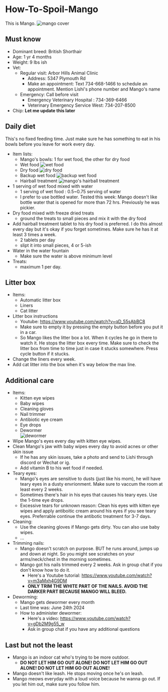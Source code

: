 # How-To-Spoil-Mango
This is Mango.
![mango cover](imgs/mango_cover.jpg)

## Must know
- Dominant breed: British Shorthair
- Age: 1 yr 4 months
- Weight: 9 lbs ish
- Vet: 
    - Regular visit: Arbor Hills Animal Clinic
        - Address: 5347 Plymouth Rd
        - Make an appointment: Text 734-668-1466 to schedule an appointment. Mention Lishi's phone number and Mango's name
    - Emergency: Call before visit
        - Emergency Veterinary Hospital : 734-369-6466
        - Veterinary Emergency Service West: 734-207-8500
- Chip: **Let me update this later**

## Daily diet
This's no fixed feeding time. Just make sure he has something to eat in his bowls before you leave for work every day.
- Item lists:
    - Mango's bowls: 1 for wet food, the other for dry food
    - Wet food
 ![wet food](imgs/wet_food.jpg)  
    - Dry food
 ![dry food](imgs/dry_food.jpg)  
    - Backup wet food
 ![backup wet food](imgs/backup_wetfood.png)  
    - Hairball treatment
 ![mango's hairball treatment](imgs/hairball_treatment.png)  
- 1 serving of wet food mixed with water
    - 1 serving of wet food : 0.5~0.75 serving of water
    - I prefer to use bottled water. Tested this week: Mango doesn't like bottle water that is opened for more than 72 hrs. Previously he was pickier.
- Dry food mixed with freeze dried treats
    - ground the treats to small pieces and mix it with the dry food
- Add hairball treatment tablet to his dry food is preferred. I do this almost every day but it's okay if you forget sometimes. Make sure he has it at least 3 times a week.
    - 2 tablets per day
    - slipt it into small pieces, 4 or 5-ish
- Water in the water fountain
    - Make sure the water is above minimum level
- Treats:
    - maximum 1 per day.

## Litter box
- Items:
    - Automatic litter box
    - Liners
    - Cat litter
- Litter box instructions
    - Youtube: https://www.youtube.com/watch?v=qD_55sAbBC8
    - Make sure to empty it by pressing the empty button before you put it in a car.
    - So Mango likes the litter box a lot. When it cycles he go in there to watch it. He stops the litter box every time. Make sure to check the litter box from time to time just in case it stucks somewhere. Press cycle button if it stucks.
- Change the liners every week.
- Add cat litter into the box when it's way below the max line.

## Additional care
- Items:
    - Kitten eye wipes
    - Baby wipes
    - Cleaning gloves
    - Nail trimmer
    - Antibiotic eye cream
    - Eye drops
    - Dewormer \
![dewormer](imgs/dewormer.png)    
- Wipe Mango's eyes every day with kitten eye wipes.
- Clean Mango's jaw with baby wipes every day to avoid acnes or other skin issue
    - If he has any skin issues, take a photo and send to Lishi through discord or Wechat or ig. 
    - Add vitamin B to his wet food if needed. 
- Teary eyes: 
    - Mango's eyes are sensitive to dusts (just like his mom), he will have teary eyes in a dusty envrionment. Make sure to vaccum the room at least every 2 weeks.
    - Sometimes there's hair in his eyes that causes his teary eyes. Use the 1-time eye drops.
    - Excessive tears for unknown reason: Clean his eyes with kitten eye wipes and apply antiboitic cream around his eyes if you see teary eyes. Preferrable continue the antibotic treatment for 3-7 days.
- Cleaning:
    - Use the cleaning gloves if Mango gets dirty. You can also use baby wipes.
    - ...
- Trimming nails:
    - Mango doesn't scratch on purpose. BUT he runs around, jumps up and down at night. So you might see scratches on your arms/neck/chest in the morning sometimes. 
    - Mango got his nails trimmed every 2 weeks. Ask in group chat if you don't know how to do it.
        - Here's a Youtube tutorial: https://www.youtube.com/watch?v=m3aMxh4G9DM
        - **ONLY TRIM THE WHITE PART OF THE NAILS. AVOID THE DARKER PART BECAUSE MANGO WILL BLEED.**
- Deworming:
    - Mango gets dewormer every month
    - Last time was: June 24th 2024
    - How to administer dewormer:
        - Here's a video: https://www.youtube.com/watch?v=gDb2M9g55_w
        - Ask in group chat if you have any additional questions


## Last but not the least
- Mango is an indoor cat who's trying to be more outdoor.
    - **DO NOT LET HIM GO OUT ALONE! DO NOT LET HIM GO OUT ALONE! DO NOT LET HIM GO OUT ALONE!**
- Mango doesn't like leash. He stops moving once he's on leash.
- Mango meows everyday with a loud voice because he wanna go out. If you let him out, make sure you follow him.
